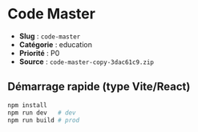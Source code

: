 # Code Master

- **Slug** : `code-master`
- **Catégorie** : education
- **Priorité** : P0
- **Source** : `code-master-copy-3dac61c9.zip`

## Démarrage rapide (type Vite/React)
```bash
npm install
npm run dev   # dev
npm run build # prod
```
